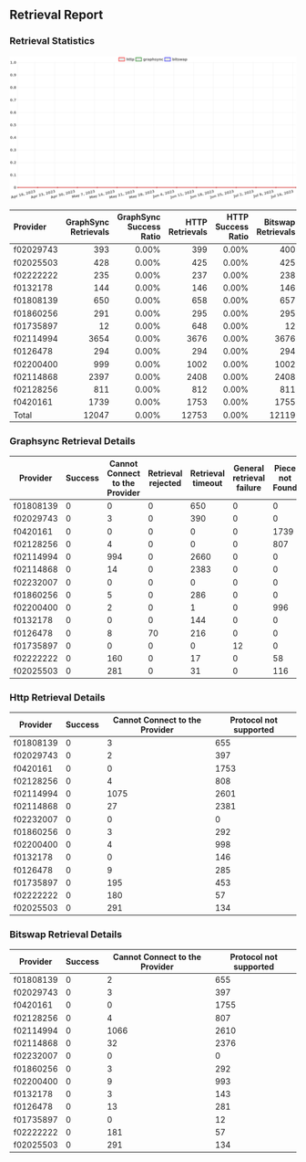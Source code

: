 ## Retrieval Report
### Retrieval Statistics
<img src="https://raw.githubusercontent.com/data-preservation-programs/filplus-checker-assets/main/filecoin-project/filecoin-plus-large-datasets/issues/961/1689954720250.png"/>

| Provider  | GraphSync Retrievals | GraphSync Success Ratio | HTTP Retrievals | HTTP Success Ratio | Bitswap Retrievals | Bitswap Success Ratio |
| :-------- | -------------------: | ----------------------: | --------------: | -----------------: | -----------------: | --------------------: |
| f02029743 |                  393 |                   0.00% |             399 |              0.00% |                400 |                 0.00% |
| f02025503 |                  428 |                   0.00% |             425 |              0.00% |                425 |                 0.00% |
| f02222222 |                  235 |                   0.00% |             237 |              0.00% |                238 |                 0.00% |
| f0132178  |                  144 |                   0.00% |             146 |              0.00% |                146 |                 0.00% |
| f01808139 |                  650 |                   0.00% |             658 |              0.00% |                657 |                 0.00% |
| f01860256 |                  291 |                   0.00% |             295 |              0.00% |                295 |                 0.00% |
| f01735897 |                   12 |                   0.00% |             648 |              0.00% |                 12 |                 0.00% |
| f02114994 |                 3654 |                   0.00% |            3676 |              0.00% |               3676 |                 0.00% |
| f0126478  |                  294 |                   0.00% |             294 |              0.00% |                294 |                 0.00% |
| f02200400 |                  999 |                   0.00% |            1002 |              0.00% |               1002 |                 0.00% |
| f02114868 |                 2397 |                   0.00% |            2408 |              0.00% |               2408 |                 0.00% |
| f02128256 |                  811 |                   0.00% |             812 |              0.00% |                811 |                 0.00% |
| f0420161  |                 1739 |                   0.00% |            1753 |              0.00% |               1755 |                 0.00% |
| Total     |                12047 |                   0.00% |           12753 |              0.00% |              12119 |                 0.00% |

### Graphsync Retrieval Details
| Provider  | Success | Cannot Connect to the Provider | Retrieval rejected | Retrieval timeout | General retrieval failure | Piece not Found |
| --------- | ------- | ------------------------------ | ------------------ | ----------------- | ------------------------- | --------------- |
| f01808139 | 0       | 0                              | 0                  | 650               | 0                         | 0               |
| f02029743 | 0       | 3                              | 0                  | 390               | 0                         | 0               |
| f0420161  | 0       | 0                              | 0                  | 0                 | 0                         | 1739            |
| f02128256 | 0       | 4                              | 0                  | 0                 | 0                         | 807             |
| f02114994 | 0       | 994                            | 0                  | 2660              | 0                         | 0               |
| f02114868 | 0       | 14                             | 0                  | 2383              | 0                         | 0               |
| f02232007 | 0       | 0                              | 0                  | 0                 | 0                         | 0               |
| f01860256 | 0       | 5                              | 0                  | 286               | 0                         | 0               |
| f02200400 | 0       | 2                              | 0                  | 1                 | 0                         | 996             |
| f0132178  | 0       | 0                              | 0                  | 144               | 0                         | 0               |
| f0126478  | 0       | 8                              | 70                 | 216               | 0                         | 0               |
| f01735897 | 0       | 0                              | 0                  | 0                 | 12                        | 0               |
| f02222222 | 0       | 160                            | 0                  | 17                | 0                         | 58              |
| f02025503 | 0       | 281                            | 0                  | 31                | 0                         | 116             |

### Http Retrieval Details
| Provider  | Success | Cannot Connect to the Provider | Protocol not supported |
| --------- | ------- | ------------------------------ | ---------------------- |
| f01808139 | 0       | 3                              | 655                    |
| f02029743 | 0       | 2                              | 397                    |
| f0420161  | 0       | 0                              | 1753                   |
| f02128256 | 0       | 4                              | 808                    |
| f02114994 | 0       | 1075                           | 2601                   |
| f02114868 | 0       | 27                             | 2381                   |
| f02232007 | 0       | 0                              | 0                      |
| f01860256 | 0       | 3                              | 292                    |
| f02200400 | 0       | 4                              | 998                    |
| f0132178  | 0       | 0                              | 146                    |
| f0126478  | 0       | 9                              | 285                    |
| f01735897 | 0       | 195                            | 453                    |
| f02222222 | 0       | 180                            | 57                     |
| f02025503 | 0       | 291                            | 134                    |

### Bitswap Retrieval Details
| Provider  | Success | Cannot Connect to the Provider | Protocol not supported |
| --------- | ------- | ------------------------------ | ---------------------- |
| f01808139 | 0       | 2                              | 655                    |
| f02029743 | 0       | 3                              | 397                    |
| f0420161  | 0       | 0                              | 1755                   |
| f02128256 | 0       | 4                              | 807                    |
| f02114994 | 0       | 1066                           | 2610                   |
| f02114868 | 0       | 32                             | 2376                   |
| f02232007 | 0       | 0                              | 0                      |
| f01860256 | 0       | 3                              | 292                    |
| f02200400 | 0       | 9                              | 993                    |
| f0132178  | 0       | 3                              | 143                    |
| f0126478  | 0       | 13                             | 281                    |
| f01735897 | 0       | 0                              | 12                     |
| f02222222 | 0       | 181                            | 57                     |
| f02025503 | 0       | 291                            | 134                    |
